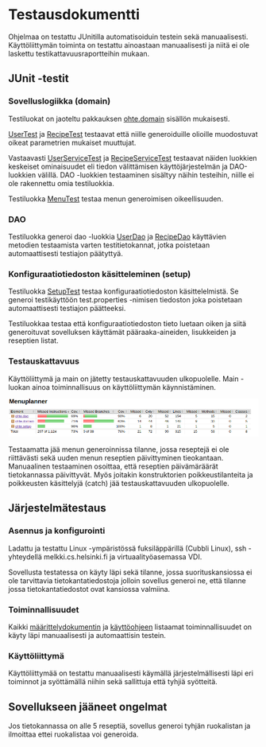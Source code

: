 <h1>Testausdokumentti</h1>

Ohjelmaa on testattu JUnitilla automatisoiduin testein sekä manuaalisesti. Käyttöliittymän toiminta on testattu ainoastaan manuaalisesti ja niitä ei ole laskettu testikattavuusraportteihin mukaan.

<h2>JUnit -testit</h2>

<h3>Sovelluslogiikka (domain)</h3>

Testiluokat on jaoteltu pakkauksen [ohte.domain](../Menuplanner/src/main/java/ohte/domain) sisällön mukaisesti.

[UserTest](../Menuplanner/src/test/java/UserTest.java) ja [RecipeTest](../Menuplanner/src/test/java/RecipeTest.java) testaavat että niille generoiduille olioille muodostuvat oikeat parametrien mukaiset muuttujat.

Vastaavasti [UserServiceTest](../Menuplanner/src/test/java/UserServiceTest.java) ja [RecipeServiceTest](../Menuplanner/src/test/java/RecipeServiceTest.java) testaavat näiden luokkien keskeiset ominaisuudet eli tiedon välittämisen käyttöjärjestelmän ja DAO-luokkien välillä. DAO -luokkien testaaminen sisältyy näihin testeihin, niille ei ole rakennettu omia testiluokkia.

Testiluokka [MenuTest](../Menuplanner/src/test/java/MenuTest.java) testaa menun generoimisen oikeellisuuden.

<h3>DAO</h3>

Testiluokka generoi dao -luokkia [UserDao](../Menuplanner/src/main/java/ohte/dao/UserDao.java) ja [RecipeDao](../Menuplanner/src/main/java/ohte/dao/RecipeDao.java) käyttävien metodien testaamista varten testitietokannat, jotka poistetaan automaattisesti testiajon päätyttyä.

<h3>Konfiguraatiotiedoston käsitteleminen (setup)</h3>

Testiluokka [SetupTest](../Menuplanner/src/test/java/SetupTest.java) testaa konfiguraatiotiedoston käsittelelmistä. Se generoi testikäyttöön test.properties -nimisen tiedoston joka poistetaan automaattisesti testiajon päätteeksi.

Testiluokkaa testaa että konfiguraatiotiedoston tieto luetaan oiken ja siitä generoituvat sovelluksen käyttämät pääraaka-aineiden, lisukkeiden ja reseptien listat.

<h3>Testauskattavuus</h3>

Käyttöliittymä ja main on jätetty testauskattavuuden ulkopuolelle. Main -luokan ainoa toiminnallisuus on käyttöliittymän käynnistäminen.

![alt text](images/jacoco.png)

Testaamatta jää menun generoinnissa tilanne, jossa reseptejä ei ole riittävästi sekä uuden menun reseptien päivittyminen tieokantaan. Manuaalinen testaaminen osoittaa, että reseptien päivämäräärät tietokannassa päivittyvät. Myös joitakin konstruktorien poikkeustilanteita ja poikkeusten käsittelyjä (catch) jää testauskattavuuden ulkopuolelle.

<h2>Järjestelmätestaus</h2>

<h3>Asennus ja konfigurointi</h3>

Ladattu ja testattu Linux -ympäristössä fuksiläppärillä (Cubbli Linux), ssh -yhteydellä melkki.cs.helsinki.fi ja virtuaalityöasemassa VDI.

Sovellusta testatessa on käyty läpi sekä tilanne, jossa suorituskansiossa ei ole tarvittavia tietokantatiedostoja jolloin sovellus generoi ne, että tilanne jossa tietokantatiedostot ovat kansiossa valmiina.

<h3>Toiminnallisuudet</h3>

Kaikki [määrittelydokumentin](vaatimusmärittely.md) ja [käyttöohjeen](kayttoohje.md) listaamat toiminnallisuudet on käyty läpi manuaalisesti ja automaattisin testein.

<h3>Käyttöliittymä</h3>

Käyttöliittymää on testattu manuaalisesti käymällä järjestelmällisesti läpi eri toiminnot ja syöttämällä niihin sekä sallittuja että tyhjiä syötteitä.

<h2>Sovellukseen jääneet ongelmat</h2>

Jos tietokannassa on alle 5 reseptiä, sovellus generoi tyhjän ruokalistan ja ilmoittaa ettei ruokalistaa voi generoida.
